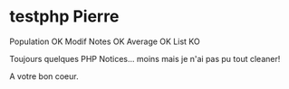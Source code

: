 # testphp Pierre

Population	OK
Modif Notes	OK
Average		OK
List		KO


Toujours quelques PHP Notices... moins mais je n'ai pas pu tout cleaner!

A votre bon coeur.


